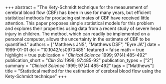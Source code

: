 +++
abstract = "The Kety-Schmidt technique for the measurement of cerebral blood flow (CBF) has been in use for many years, but efficient statistical methods for producing estimates of CBF have received little attention. This paper proposes simple statistical models for this problem and explores their properties using data from a recent study of severe head injury in children. The method, which can readily be implemented on a personal computer, allows the uncertainty in the estimate of CBF to be quantified."
authors = ["Matthews JNS", "Matthews DSF", "Eyre JA"]
date = 1999-01-01
doi = "10.1042/cs0970485"
featured = false
math = true
highlight = true
publication = "*Clinical Science* 1999; 97(4):485-492"
publication_short = "*Clin Sci* 1999; 97:485-92"
publication_types = ["2"]
summary = "*Clinical Science* 1999; 97(4):485-492"
tags = ["Matthews"]
title = "Statistical method for the estimation of cerebral blood flow using the Kety-Schmidt technique"
+++
